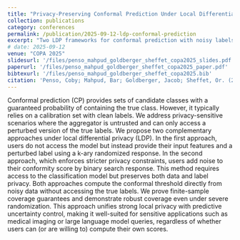 ```yaml
---
title: "Privacy-Preserving Conformal Prediction Under Local Differential Privacy"
collection: publications
category: conferences
permalink: /publication/2025-09-12-ldp-conformal-prediction
excerpt: "Two LDP frameworks for conformal prediction with noisy labels: theory with finite-sample guarantees and practical procedures competitive with non-private baselines."
# date: 2025-09-12
venue: "COPA 2025"
slidesurl: '/files/penso_mahpud_goldberger_sheffet_copa2025_slides.pdf'
paperurl: '/files/penso_mahpud_goldberger_sheffet_copa2025_paper.pdf'
bibtexurl: '/files/penso_mahpud_goldberger_sheffet_copa2025.bib'
citation: 'Penso, Coby; Mahpud, Bar; Goldberger, Jacob; Sheffet, Or. (2025). &quot;Privacy-Preserving Conformal Prediction Under Local Differential Privacy.&quot; <i>COPA 2025</i>.'
---
```

Conformal prediction (CP) provides sets of candidate classes with a guaranteed probability of containing the true class. However, it typically relies on a calibration set with clean labels. We address privacy-sensitive scenarios where the aggregator is untrusted and can only access a perturbed version of the true labels. We propose two complementary approaches under local differential privacy (LDP). In the first approach, users do not access the model but instead provide their input features and a perturbed label using a k-ary randomized response. In the second approach, which enforces stricter privacy constraints, users add noise to their conformity score by binary search response. This method requires access to the classification model but preserves both data and label privacy. Both approaches compute the conformal threshold directly from noisy data without accessing the true labels. We prove finite-sample coverage guarantees and demonstrate robust coverage even under severe randomization. This approach unifies strong local privacy with predictive uncertainty control, making it well-suited for sensitive applications such as medical imaging or large language model queries, regardless of whether users can (or are willing to) compute their own scores.